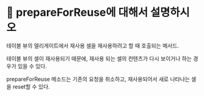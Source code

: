 # 🍎 prepareForReuse에 대해서 설명하시오



테이블 뷰의 델리게이트에서 재사용 셀을 재사용하려고 할 때 호출되는 메서드.

테이블 뷰의 셀이 재사용되기 때문에, 재사용 되는 셀의 컨텐츠가 다시 보이거나 하는 경우가 있을 수 있다.

prepareForReuse 메소드는 기존의 요청을 취소하고, 재사용되어서 새로 나타나는 셀을 reset할 수 있다.

